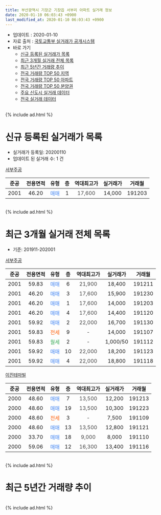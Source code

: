 ```yaml
---
title: 부산광역시 기장군 기장읍 서부리 아파트 실거래 정보
date: 2020-01-10 06:03:43 +0900
last_modified_at: 2020-01-10 06:03:43 +0900
---
```


* 업데이트 : 2020-01-10
* 자료 출처 : [국토교통부 실거래가 공개시스템](http://rt.molit.go.kr)
* 바로 가기
    * [신규 등록된 실거래가 목록](#신규-등록된-실거래가-목록)
    * [최근 3개월 실거래 전체 목록](#최근-3개월-실거래-전체-목록)
    * [최근 5년간 거래량 추이](#최근-5년간-거래량-추이)
    * [전국 거래량 TOP 50 지역](https://inasie.github.io/apt-trade-info/최근-3개월-전국에서-가장-거래가-많이-발생한-지역)
    * [전국 거래량 TOP 50 아파트](https://inasie.github.io/apt-trade-info/최근-3개월-전국에서-가장-거래가-많이-발생한-아파트)
    * [전국 거래량 TOP 50 분양권](https://inasie.github.io/apt-trade-info/최근-3개월-전국에서-가장-거래가-많이-발생한-분양권)
    * [주요 신도시 실거래 데이터](https://inasie.github.io/apt-trade-info/주요-신도시)
    * [전국 실거래 데이터](https://inasie.github.io/apt-trade-info/전국)
<br>
{% include ad.html %}
<br>

# 신규 등록된 실거래가 목록
* 실거래가 등록일: 20200110
* 업데이트 된 실거래 수: 1 건


[서부주공](https://search.naver.com/search.naver?query=%EB%B6%80%EC%82%B0%EA%B4%91%EC%97%AD%EC%8B%9C+%EA%B8%B0%EC%9E%A5%EA%B5%B0+%EA%B8%B0%EC%9E%A5%EC%9D%8D+%EC%84%9C%EB%B6%80%EB%A6%AC+%EC%84%9C%EB%B6%80%EC%A3%BC%EA%B3%B5)

|준공|전용면적|유형|층|역대최고가|실거래가|거래월|
|:---:|:---:|:---:|:---:|:---:|:---:|:---:|
|2001|46.20|<span style="color:#4285f3">매매</span>|1|<span style="color:#444444">17,600</span>|14,000|191203|


<br>
{% include ad.html %}
<br>

# 최근 3개월 실거래 전체 목록
* 기준: 201911-202001


[서부주공](https://search.naver.com/search.naver?query=%EB%B6%80%EC%82%B0%EA%B4%91%EC%97%AD%EC%8B%9C+%EA%B8%B0%EC%9E%A5%EA%B5%B0+%EA%B8%B0%EC%9E%A5%EC%9D%8D+%EC%84%9C%EB%B6%80%EB%A6%AC+%EC%84%9C%EB%B6%80%EC%A3%BC%EA%B3%B5)

|준공|전용면적|유형|층|역대최고가|실거래가|거래월|
|:---:|:---:|:---:|:---:|:---:|:---:|:---:|
|2001|59.83|<span style="color:#4285f3">매매</span>|6|<span style="color:#444444">21,900</span>|18,400|191211|
|2001|46.20|<span style="color:#4285f3">매매</span>|3|<span style="color:#444444">17,600</span>|15,900|191230|
|2001|46.20|<span style="color:#4285f3">매매</span>|1|<span style="color:#444444">17,600</span>|14,000|191203|
|2001|46.20|<span style="color:#4285f3">매매</span>|4|<span style="color:#444444">17,600</span>|14,400|191120|
|2001|59.92|<span style="color:#4285f3">매매</span>|2|<span style="color:#444444">22,000</span>|16,700|191130|
|2001|59.83|<span style="color:#ff5a00">전세</span>|9|<span style="color:#444444">-</span>|14,000|191107|
|2001|59.83|<span style="color:#34a853">월세</span>|2|<span style="color:#444444">-</span>|1,000/50|191112|
|2001|59.92|<span style="color:#4285f3">매매</span>|10|<span style="color:#444444">22,000</span>|18,200|191123|
|2001|59.92|<span style="color:#4285f3">매매</span>|4|<span style="color:#444444">22,000</span>|18,800|191118|

[이진테마빌](https://search.naver.com/search.naver?query=%EB%B6%80%EC%82%B0%EA%B4%91%EC%97%AD%EC%8B%9C+%EA%B8%B0%EC%9E%A5%EA%B5%B0+%EA%B8%B0%EC%9E%A5%EC%9D%8D+%EC%84%9C%EB%B6%80%EB%A6%AC+%EC%9D%B4%EC%A7%84%ED%85%8C%EB%A7%88%EB%B9%8C)

|준공|전용면적|유형|층|역대최고가|실거래가|거래월|
|:---:|:---:|:---:|:---:|:---:|:---:|:---:|
|2000|48.60|<span style="color:#4285f3">매매</span>|7|<span style="color:#444444">13,500</span>|12,200|191213|
|2000|48.60|<span style="color:#4285f3">매매</span>|19|<span style="color:#444444">13,500</span>|10,300|191223|
|2000|48.60|<span style="color:#ff5a00">전세</span>|3|<span style="color:#444444">-</span>|7,500|191109|
|2000|48.60|<span style="color:#4285f3">매매</span>|13|<span style="color:#444444">13,500</span>|12,800|191121|
|2000|33.70|<span style="color:#4285f3">매매</span>|18|<span style="color:#444444">9,000</span>|8,000|191110|
|2000|59.06|<span style="color:#4285f3">매매</span>|12|<span style="color:#444444">16,300</span>|13,400|191116|


<br>
{% include ad.html %}
<br>

# 최근 5년간 거래량 추이


<div style="width:100%;">
    <canvas id="deal_progress" height="200"></canvas>
</div>

<script>
new Chart(document.getElementById("deal_progress"), {
    type: 'line',
    data: {
        labels: ['201501','201502','201503','201504','201505','201506','201507','201508','201509','201510','201511','201512','201601','201602','201603','201604','201605','201606','201607','201608','201609','201610','201611','201612','201701','201702','201703','201704','201705','201706','201707','201708','201709','201710','201711','201712','201801','201802','201803','201804','201805','201806','201807','201808','201809','201810','201811','201812','201901','201902','201903','201904','201905','201906','201907','201908','201909','201910','201911','201912','202001'],
        datasets: [{
            label: '매매',
            pointRadius: 1,
            data: [10, 9, 16, 16, 6, 10, 15, 12, 10, 12, 9, 8, 6, 4, 4, 10, 6, 8, 10, 14, 15, 13, 9, 4, 7, 9, 1, 7, 14, 7, 6, 2, 5, 8, 9, 4, 5, 1, 9, 2, 6, 4, 2, 2, 3, 1, 0, 4, 2, 3, 3, 1, 2, 6, 4, 3, 3, 2, 7, 5, 0],
            borderColor: "rgba(255, 201, 14, 1)",
            backgroundColor: "rgba(255, 201, 14, 0.5)",
            fill: false,
            lineTension: 0
        },{
            label: '전월세',
            pointRadius: 1,
            data: [2, 5, 6, 5, 7, 4, 4, 4, 2, 10, 2, 5, 5, 4, 6, 4, 7, 5, 4, 2, 4, 9, 9, 3, 8, 2, 5, 4, 9, 3, 5, 6, 2, 4, 2, 4, 5, 3, 4, 2, 4, 4, 6, 2, 5, 3, 2, 0, 0, 5, 4, 0, 9, 3, 3, 4, 1, 4, 3, 0, 0],
            borderColor: "rgba(0, 141, 185, 1)",
            backgroundColor: "rgba(0, 141, 185, 0.5)",
            fill: false,
            lineTension: 0
        }
        ]
    },
    options: {
        responsive: true,
        title: {
            display: false
        },
        tooltips: {
            mode: 'index',
            intersect: false
        },
        hover: {
            mode: 'nearest',
            intersect: true
        },
        scales: {
            xAxes: [{
                display: true,
                scaleLabel: {
                    display: true,
                    labelString: '년/월'
                }
            }],
            yAxes: [{
                display: true,
                ticks: {
                    suggestedMin: 0,
                },
                scaleLabel: {
                    display: true,
                    labelString: '실거래 수'
                }
            }]
        }
    }
});

</script>


<br>
{% include ad.html %}
<br>

